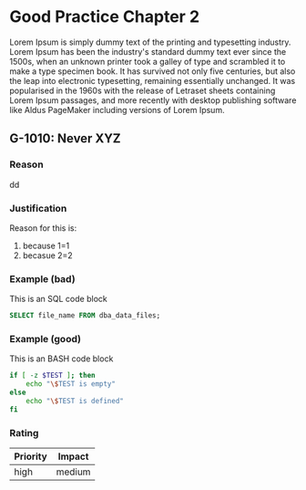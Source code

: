 # Good Practice Chapter 2

Lorem Ipsum is simply dummy text of the printing and typesetting industry. Lorem
Ipsum has been the industry's standard dummy text ever since the 1500s, when an
unknown printer took a galley of type and scrambled it to make a type specimen
book. It has survived not only five centuries, but also the leap into electronic
typesetting, remaining essentially unchanged. It was popularised in the 1960s
with the release of Letraset sheets containing Lorem Ipsum passages, and more
recently with desktop publishing software like Aldus PageMaker including
versions of Lorem Ipsum.

## G-1010: Never XYZ

### Reason

dd

### Justification

Reason for this is:

1. because 1=1
2. becasue 2=2

### Example (bad)

This is an SQL code block

```SQL
SELECT file_name FROM dba_data_files;
```

### Example (good)

This is an BASH code block

```BASH
if [ -z $TEST ]; then
    echo "\$TEST is empty"
else
    echo "\$TEST is defined"
fi
```

### Rating

| Priority | ​Impact  |
|----------|--------|
| high     | medium |
